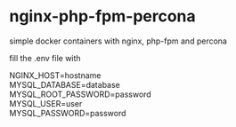 # nginx-php-fpm-percona
simple docker containers with nginx, php-fpm and percona

fill the .env file with

NGINX_HOST=hostname<br>
MYSQL_DATABASE=database<br>
MYSQL_ROOT_PASSWORD=password<br>
MYSQL_USER=user<br>
MYSQL_PASSWORD=password<br>

